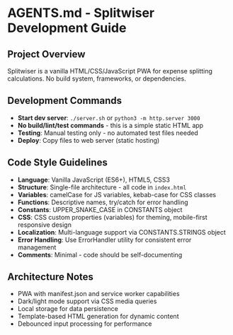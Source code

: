 # AGENTS.md - Splitwiser Development Guide

## Project Overview
Splitwiser is a vanilla HTML/CSS/JavaScript PWA for expense splitting calculations. No build system, frameworks, or dependencies.

## Development Commands
- **Start dev server**: `./server.sh` or `python3 -m http.server 3000`
- **No build/lint/test commands** - this is a simple static HTML app
- **Testing**: Manual testing only - no automated test files needed
- **Deploy**: Copy files to web server (static hosting)

## Code Style Guidelines
- **Language**: Vanilla JavaScript (ES6+), HTML5, CSS3
- **Structure**: Single-file architecture - all code in `index.html`
- **Variables**: camelCase for JS variables, kebab-case for CSS classes
- **Functions**: Descriptive names, try/catch for error handling
- **Constants**: UPPER_SNAKE_CASE in CONSTANTS object
- **CSS**: CSS custom properties (variables) for theming, mobile-first responsive design
- **Localization**: Multi-language support via CONSTANTS.STRINGS object
- **Error Handling**: Use ErrorHandler utility for consistent error management
- **Comments**: Minimal - code should be self-documenting

## Architecture Notes
- PWA with manifest.json and service worker capabilities
- Dark/light mode support via CSS media queries
- Local storage for data persistence
- Template-based HTML generation for dynamic content
- Debounced input processing for performance